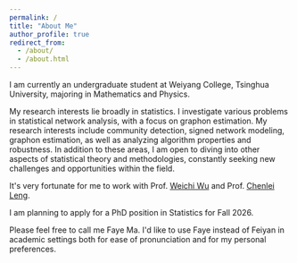 ```yaml
---
permalink: /
title: "About Me"
author_profile: true
redirect_from: 
  - /about/
  - /about.html
---
```


I am currently an undergraduate student at Weiyang College, Tsinghua University, majoring in Mathematics and Physics.

My research interests lie broadly in statistics. I investigate various problems in statistical network analysis, with a focus on graphon estimation. My research interests include community detection, signed network modeling, graphon estimation, as well as analyzing algorithm properties and robustness. In addition to these areas, I am open to diving into other aspects of statistical theory and methodologies, constantly seeking new challenges and opportunities within the field. 

It's very fortunate for me to work with Prof. [Weichi Wu](https://www.stat.tsinghua.edu.cn/en/info/1023/1048.htm) and Prof. [Chenlei Leng](https://warwick.ac.uk/fac/sci/statistics/staff/academic-research/leng/). 

I am planning to apply for a PhD position in Statistics for Fall 2026.

Please feel free to call me Faye Ma. I'd like to use Faye instead of Feiyan in academic settings both for ease of pronunciation and for my personal preferences.
